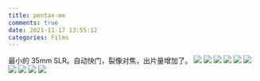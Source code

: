 ```yaml
---
title: pentax-me
comments: true
date: 2021-11-17 13:55:12
categories: Films
---
```

最小的 35mm SLR。自动快门，裂像对焦，出片量增加了。
![](https://cdn.jsdelivr.net/gh/gaoryrt/f/202111171200545.JPG)
![](https://cdn.jsdelivr.net/gh/gaoryrt/f/202111171200544.JPG)
![](https://cdn.jsdelivr.net/gh/gaoryrt/f/202111171200543.JPG)
![](https://cdn.jsdelivr.net/gh/gaoryrt/f/202111171200542.JPG)
![](https://cdn.jsdelivr.net/gh/gaoryrt/f/202111171200541.JPG)
![](https://cdn.jsdelivr.net/gh/gaoryrt/f/202111171200540.JPG)
![](https://cdn.jsdelivr.net/gh/gaoryrt/f/202111171200539.JPG)
![](https://cdn.jsdelivr.net/gh/gaoryrt/f/202111171200538.JPG)
![](https://cdn.jsdelivr.net/gh/gaoryrt/f/202111171200536.JPG)
![](https://cdn.jsdelivr.net/gh/gaoryrt/f/202111171200535.jpg)
